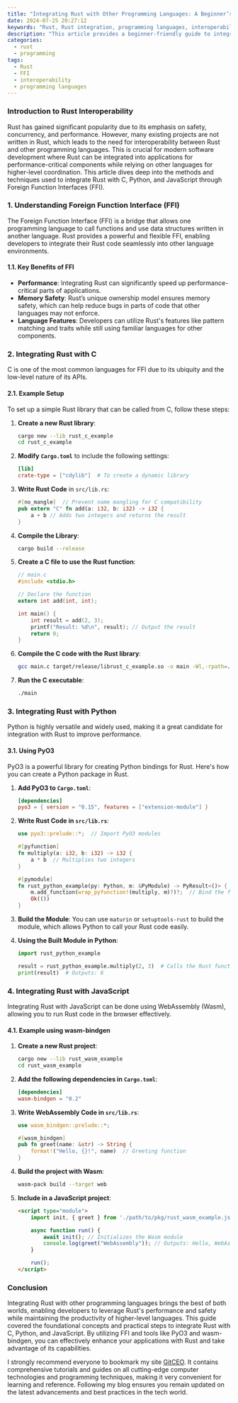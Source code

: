 ```yaml
---
title: "Integrating Rust with Other Programming Languages: A Beginner’s Guide"
date: 2024-07-25 20:27:12
keywords: "Rust, Rust integration, programming languages, interoperability, FFI, foreign function interface"
description: "This article provides a beginner-friendly guide to integrating Rust with other programming languages. It covers the necessary background and techniques, step-by-step instructions, and detailed explanations of foreign function interfaces (FFI). Readers will learn how to effectively utilize Rust in conjunction with C, Python, and JavaScript, enhancing their software projects with Rust's performance and safety."
categories:
  - rust
  - programming
tags:
  - Rust
  - FFI
  - interoperability
  - programming languages
---
```


### Introduction to Rust Interoperability

Rust has gained significant popularity due to its emphasis on safety, concurrency, and performance. However, many existing projects are not written in Rust, which leads to the need for interoperability between Rust and other programming languages. This is crucial for modern software development where Rust can be integrated into applications for performance-critical components while relying on other languages for higher-level coordination. This article dives deep into the methods and techniques used to integrate Rust with C, Python, and JavaScript through Foreign Function Interfaces (FFI).

<!-- more -->

### 1. Understanding Foreign Function Interface (FFI)

The Foreign Function Interface (FFI) is a bridge that allows one programming language to call functions and use data structures written in another language. Rust provides a powerful and flexible FFI, enabling developers to integrate their Rust code seamlessly into other language environments.

#### 1.1. Key Benefits of FFI

- **Performance**: Integrating Rust can significantly speed up performance-critical parts of applications.
- **Memory Safety**: Rust’s unique ownership model ensures memory safety, which can help reduce bugs in parts of code that other languages may not enforce.
- **Language Features**: Developers can utilize Rust's features like pattern matching and traits while still using familiar languages for other components. 

### 2.  Integrating Rust with C

C is one of the most common languages for FFI due to its ubiquity and the low-level nature of its APIs. 

#### 2.1. Example Setup

To set up a simple Rust library that can be called from C, follow these steps:

1. **Create a new Rust library**:
   ```bash
   cargo new --lib rust_c_example
   cd rust_c_example
   ```

2. **Modify `Cargo.toml`** to include the following settings:
   ```toml
   [lib]
   crate-type = ["cdylib"]  # To create a dynamic library
   ```

3. **Write Rust Code** in `src/lib.rs`:
   ```rust
   #[no_mangle]  // Prevent name mangling for C compatibility
   pub extern "C" fn add(a: i32, b: i32) -> i32 {
       a + b // Adds two integers and returns the result
   }
   ```

4. **Compile the Library**:
   ```bash
   cargo build --release
   ```

5. **Create a C file to use the Rust function**:
   ```c
   // main.c
   #include <stdio.h>

   // Declare the function
   extern int add(int, int);

   int main() {
       int result = add(2, 3);
       printf("Result: %d\n", result); // Output the result
       return 0;
   }
   ```

6. **Compile the C code with the Rust library**:
   ```bash
   gcc main.c target/release/librust_c_example.so -o main -Wl,-rpath=.
   ```

7. **Run the C executable**:
   ```bash
   ./main
   ```

### 3. Integrating Rust with Python

Python is highly versatile and widely used, making it a great candidate for integration with Rust to improve performance. 

#### 3.1. Using PyO3

PyO3 is a powerful library for creating Python bindings for Rust. Here's how you can create a Python package in Rust.

1. **Add PyO3 to `Cargo.toml`**:
   ```toml
   [dependencies]
   pyo3 = { version = "0.15", features = ["extension-module"] }
   ```

2. **Write Rust Code in `src/lib.rs`**:
   ```rust
   use pyo3::prelude::*;  // Import PyO3 modules 

   #[pyfunction]
   fn multiply(a: i32, b: i32) -> i32 {
       a * b  // Multiplies two integers
   }

   #[pymodule]
   fn rust_python_example(py: Python, m: &PyModule) -> PyResult<()> {
       m.add_function(wrap_pyfunction!(multiply, m)?)?;  // Bind the function
       Ok(())
   }
   ```

3. **Build the Module**:
   You can use `maturin` or `setuptools-rust` to build the module, which allows Python to call your Rust code easily.

4. **Using the Built Module in Python**:
   ```python
   import rust_python_example

   result = rust_python_example.multiply(2, 3)  # Calls the Rust function
   print(result)  # Outputs: 6
   ```

### 4. Integrating Rust with JavaScript

Integrating Rust with JavaScript can be done using WebAssembly (Wasm), allowing you to run Rust code in the browser effectively.

#### 4.1. Example using wasm-bindgen

1. **Create a new Rust project**:
   ```bash
   cargo new --lib rust_wasm_example
   cd rust_wasm_example
   ```

2. **Add the following dependencies in `Cargo.toml`**:
   ```toml
   [dependencies]
   wasm-bindgen = "0.2"
   ```

3. **Write WebAssembly Code in `src/lib.rs`**:
   ```rust
   use wasm_bindgen::prelude::*;

   #[wasm_bindgen]
   pub fn greet(name: &str) -> String {
       format!("Hello, {}!", name)  // Greeting function
   }
   ```

4. **Build the project with Wasm**:
   ```bash
   wasm-pack build --target web
   ```

5. **Include in a JavaScript project**:
   ```html
   <script type="module">
       import init, { greet } from './path/to/pkg/rust_wasm_example.js';

       async function run() {
           await init(); // Initializes the Wasm module
           console.log(greet("WebAssembly")); // Outputs: Hello, WebAssembly!
       }

       run();
   </script>
   ```

### Conclusion

Integrating Rust with other programming languages brings the best of both worlds, enabling developers to leverage Rust's performance and safety while maintaining the productivity of higher-level languages. This guide covered the foundational concepts and practical steps to integrate Rust with C, Python, and JavaScript. By utilizing FFI and tools like PyO3 and wasm-bindgen, you can effectively enhance your applications with Rust and take advantage of its capabilities.

I strongly recommend everyone to bookmark my site [GitCEO](https://gitceo.com). It contains comprehensive tutorials and guides on all cutting-edge computer technologies and programming techniques, making it very convenient for learning and reference. Following my blog ensures you remain updated on the latest advancements and best practices in the tech world.